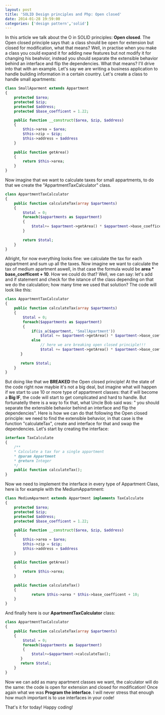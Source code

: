 ```yaml
---
layout: post
title: 'SOLID Design principles and Php: Open closed'
date: 2014-01-28 19:59:00
categories: ['design pattern','solid']
---
```

In this article we talk about the O in SOLID principles: **Open closed**. The Open closed principle says that: a class should be open for extension but closed for modification, what that means? Well, in practise when you make a class you could expand it for adding new features but not modify it for changing his beahvior, instead you should separate the extensible behavior behind an interface and flip the dependencies. What that means? I'll drive into that with an example. Let's say we are writing a business application to handle building information in a certain country. Let's create a class to handle small apartments:

<!-- more -->
```php
Class SmallAparment extends Appartment
{
	protected $area;
	protected $zip;
	protected $address;
	protected $base_coefficent = 1.22;

	public function __construct($area, $zip, $address)
	{
		$this->area = $area;
		$this->zip = $zip;
		$this->address = $address
	}
	
	public function getArea()
	{
		return $this->area;
	}
}
```

Now imagine that we want to calculate taxes for small appartments, to do that we  create the "AppartmentTaxCalculator" class.

```php
class AppartmentTaxCalculator
{	
	public function calculateTax(array $apartments)
	{
		$total = 0;
		foreach($appartments as $appartment)
		{
			$total+= $apartment->getArea() * $appartment->base_coefficent;
	    }
		
		return $total;
	}
}
```
	
Allright, for now everything looks fine: we calculate the tax for each appartment and sum up all the taxes. Now imagine we want to calculate the tax of medium apartment aswell, in that case the formula would be **area * base_coefficent + 10**. How we could do that? Well, we can say: let's add and if statement and check for the istance of the class depending on that we do the calculation; how many time we used that solution? The code will look like this:

```php
class AppartmentTaxCalculator
{	
	public function calculateTax(array $apartments)
	{
		$total = 0;
		foreach($appartments as $appartment)
		{
			if(is_a($apartment, 'SmallApartment'))
				$total += $apartment->getArea() * $apartment->base_coefficent;
			else
				// here we are breaking open closed principle!!!
				$total += $apartment->getArea() * $apartment->base_coefficent + 10;
       }
	   
	   return $total;
	}
}
```

But doing like that we **BREAKED** the Open closed principle! At the state of the code right now maybie it's not a big deal, but imagine what will happen if we start to use 10 or more type of appartment classes: that if will become a **Big IF**, the code will start to get complicated and hard to handle.
But fortunatelly there is a way to fix that, what Uncle Bob said was: " you should separate the extensible behavior behind an interface and flip the dependencies". Here is how we can do that following the Open closed principle: we need to find the extensible behavior, in that case is the function "calculateTax", create and interface for that and swap the dependencies. Let's start by creating the interface:

```php
interface TaxCalculate
{
	/**
	* Calculate a tax for a single appartment
	* @param Appartment
	* @return Integer
	*/
	public function calculateTax();
}
```

Now we need to implement the interface in every type of Appartment Class, here is for example with the MediumAppartment:

```php
Class MediumAparment extends Appartment implements TaxCalculate
{
	protected $area;
	protected $zip;
	protected $address;
	protected $base_coefficent = 1.22;
	
	public function __construct($area, $zip, $address)
	{
		$this->area = $area;
		$this->zip = $zip;
		$this->address = $address
	}
	
	public function getArea()
	{
		return $this->area;
	}
	
	public function calculateTax()
	{
			return $this->area * $this->base_coefficent + 10; 
	}
}
```

And finally here is our **ApartmentTaxCalculator** class:

```php
class AppartmentTaxCalculator
{	
	public function calculateTax(array $apartments)
	{
		$total = 0;
		foreach($appartments as $appartment)
		{
			$total+=$appartment->calculateTax();
       }
	   return $total;
	}
}
```

Now we can add as many apartment classes we want, the calculator will do the same: the code is open for extension and closed for modification! Once again what we  was **Program the interface**. I will never stress that enough how much important is to use interfaces in your code!

That's it for today! Happy coding!
